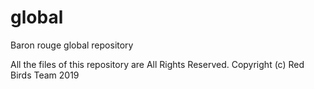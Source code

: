 # global
Baron rouge global repository

All the files of this repository are All Rights Reserved.
Copyright (c) Red Birds Team 2019
